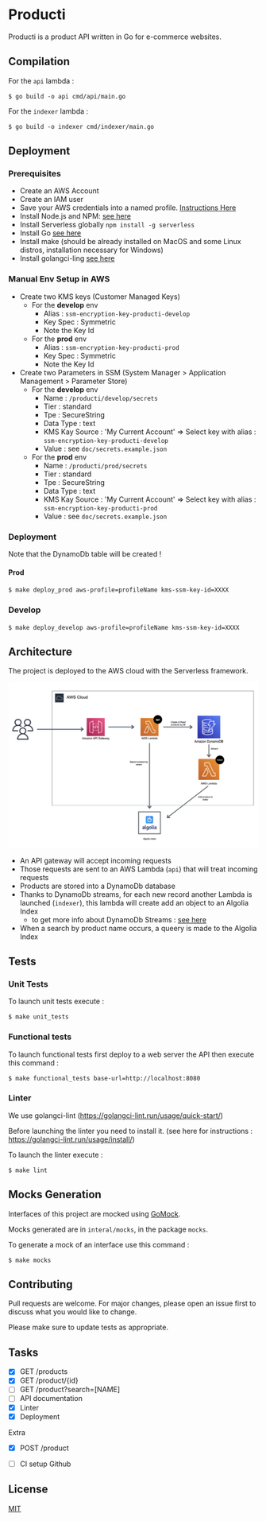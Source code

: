 # Producti

Producti is a product API written in Go for e-commerce websites.


## Compilation

For the `api` lambda :
```
$ go build -o api cmd/api/main.go
```


For the `indexer` lambda :
```
$ go build -o indexer cmd/indexer/main.go
```

## Deployment

### Prerequisites

* Create an AWS Account
* Create an IAM user
* Save your AWS credentials into a named profile. [Instructions Here](https://docs.aws.amazon.com/cli/latest/userguide/cli-configure-profiles.html)
* Install Node.js and NPM: [see here](https://nodejs.org/en/download/)
* Install Serverless globally `npm install -g serverless`
* Install Go [see here](https://golang.org/dl/)
* Install make (should be already installed on MacOS and some Linux distros, installation necessary for Windows)
* Install golangci-ling [see here](https://golangci-lint.run/usage/install/)


### Manual Env Setup in AWS

* Create two KMS keys (Customer Managed Keys)
    * For the **develop** env
        * Alias : `ssm-encryption-key-producti-develop`
        * Key Spec : Symmetric
        * Note the Key Id
    * For the **prod** env
        * Alias : `ssm-encryption-key-producti-prod`
        * Key Spec : Symmetric
        * Note the Key Id
* Create two Parameters in SSM (System Manager > Application Management > Parameter Store)
    * For the **develop** env
        * Name : `/producti/develop/secrets`
        * Tier : standard
        * Tpe : SecureString
        * Data Type : text
        * KMS Kay Source : 'My Current Account' => Select key with alias : `ssm-encryption-key-producti-develop`
        * Value : see `doc/secrets.example.json`
    * For the **prod** env
        * Name : `/producti/prod/secrets`
        * Tier : standard
        * Tpe : SecureString
        * Data Type : text
        * KMS Kay Source : 'My Current Account' => Select key with alias : `ssm-encryption-key-producti-prod`
        * Value : see `doc/secrets.example.json`
     
### Deployment 

Note that the DynamoDb table will be created !


#### Prod

```
$ make deploy_prod aws-profile=profileName kms-ssm-key-id=XXXX
```

### Develop

```
$ make deploy_develop aws-profile=profileName kms-ssm-key-id=XXXX
```


## Architecture

The project is deployed to the AWS cloud with the Serverless framework.

![Architecture AWS](doc/architecture-aws.png)

* An API gateway will accept incoming requests
* Those requests are sent to an AWS Lambda (`api`) that will treat incoming requests
* Products are stored into a DynamoDb database
* Thanks to DynamoDb streams, for each new record another Lambda is launched (`indexer`), this lambda will create add an object
 to an Algolia Index
    * to get more info about DynamoDb Streams : [see here](https://www.serverless.com/blog/event-driven-architecture-dynamodb) 
* When a search by product name occurs, a queery is made to the Algolia Index

## Tests

### Unit Tests


To launch unit tests execute :

```
$ make unit_tests 
```

### Functional tests

To launch functional tests first deploy to a web server the API then execute this command :

```
$ make functional_tests base-url=http://localhost:8080
```

### Linter

We use golangci-lint (https://golangci-lint.run/usage/quick-start/)

Before launching the linter you need to install it. (see here for instructions : https://golangci-lint.run/usage/install/)

To launch the linter execute :

```
$ make lint
```

## Mocks Generation


Interfaces of this project are mocked using [GoMock](https://github.com/golang/mock).

Mocks generated are in `interal/mocks`, in the package `mocks`.

To generate a mock of an interface use this command :

```
$ make mocks
```

## Contributing

Pull requests are welcome. For major changes, please open an issue first to discuss what you would like to change.

Please make sure to update tests as appropriate.


## Tasks

- [x] GET /products
- [x] GET /product/{id} 
- [ ] GET /product?search=[NAME] 
- [ ] API documentation
- [x] Linter
- [x] Deployment

Extra

- [x] POST /product
- [ ] CI setup Github


## License
[MIT](https://choosealicense.com/licenses/mit/)